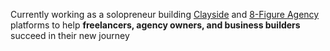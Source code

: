 
Currently working as a solopreneur building [Clayside](https://clayside.co) and [8-Figure Agency](#) platforms to help **freelancers, agency owners, and business builders** succeed in their new journey

